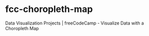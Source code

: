 # fcc-choropleth-map
Data Visualization Projects | freeCodeCamp - Visualize Data with a Choropleth Map
